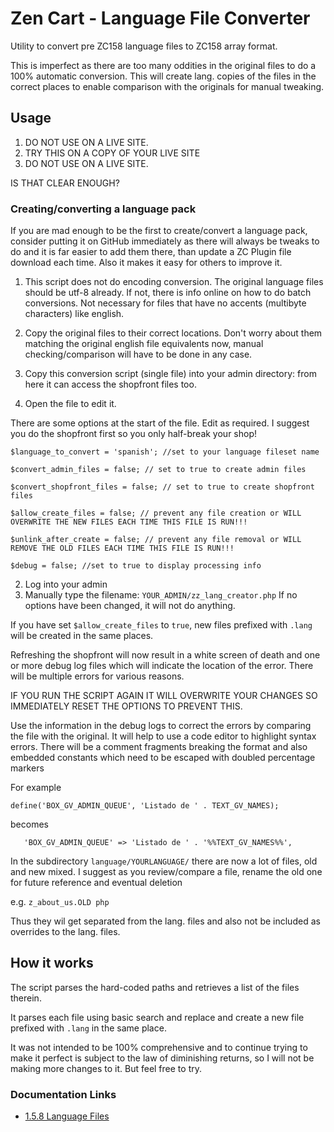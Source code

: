 # Zen Cart - Language File Converter
Utility to convert pre ZC158 language files to ZC158 array format.

This is imperfect as there are too many oddities in the original files to do a 100% automatic conversion.
This will create lang. copies of the files in the correct places to enable comparison with the originals for manual tweaking.

## Usage
1. DO NOT USE ON A LIVE SITE.
2. TRY THIS ON A COPY OF YOUR LIVE SITE
3. DO NOT USE ON A LIVE SITE.

IS THAT CLEAR ENOUGH?

### Creating/converting a language pack
If you are mad enough to be the first to create/convert a language pack, consider putting it on GitHub immediately as there will always be tweaks to do and it is far easier to add them there, than update a ZC Plugin file download each time. Also it makes it easy for others to improve it.

1. This script does not do encoding conversion. The original language files should be utf-8 already. If not, there is info online on how to do batch conversions. Not necessary for files that have no accents (multibyte characters) like english.

2. Copy the original files to their correct locations.
Don't worry about them matching the original english file equivalents now, manual checking/comparison will have to be done in any case.

3. Copy this conversion script (single file) into your admin directory: from here it can access the shopfront files too.

4. Open the file to edit it.

There are some options at the start of the file. Edit as required. I suggest you do the shopfront first so you only half-break your shop!

```
$language_to_convert = 'spanish'; //set to your language fileset name

$convert_admin_files = false; // set to true to create admin files

$convert_shopfront_files = false; // set to true to create shopfront files

$allow_create_files = false; // prevent any file creation or WILL OVERWRITE THE NEW FILES EACH TIME THIS FILE IS RUN!!!

$unlink_after_create = false; // prevent any file removal or WILL REMOVE THE OLD FILES EACH TIME THIS FILE IS RUN!!!

$debug = false; //set to true to display processing info
```

2) Log into your admin
3) Manually type the filename: `YOUR_ADMIN/zz_lang_creator.php`
If no options have been changed, it will not do anything.

If you have set `$allow_create_files` to `true`, new files prefixed with `.lang` will be created in the same places.

Refreshing the shopfront will now result in a white screen of death and one or more debug log files which will indicate the location of the error.
There will be multiple errors for various reasons.

IF YOU RUN THE SCRIPT AGAIN IT WILL OVERWRITE YOUR CHANGES SO IMMEDIATELY RESET THE OPTIONS TO PREVENT THIS.

Use the information in the debug logs to correct the errors by comparing the file with the original.
It will help to use a code editor to highlight syntax errors.
There will be a comment fragments breaking the format and also embedded constants which need to be escaped with doubled percentage markers

For example

```
define('BOX_GV_ADMIN_QUEUE', 'Listado de ' . TEXT_GV_NAMES);
```

becomes

```
   'BOX_GV_ADMIN_QUEUE' => 'Listado de ' . '%%TEXT_GV_NAMES%%',
```

In the subdirectory `language/YOURLANGUAGE/`
there are now a lot of files, old and new mixed.
I suggest as you review/compare a file, rename the old one for future reference and eventual deletion

e.g. `z_about_us.OLD php`

Thus they wil get separated from the lang. files and also not be included as overrides to the lang. files.

## How it works
The script parses the hard-coded paths and retrieves a list of the files therein.

It parses each file using basic search and replace and create a new file prefixed with `.lang` in the same place.

It was not intended to be 100% comprehensive and to continue trying to make it perfect is subject to the law of diminishing returns, so I will not be making more changes to it.
But feel free to try.

### Documentation Links 

- [1.5.8 Language Files](https://docs.zen-cart.com/dev/languages/158_language_files/)

